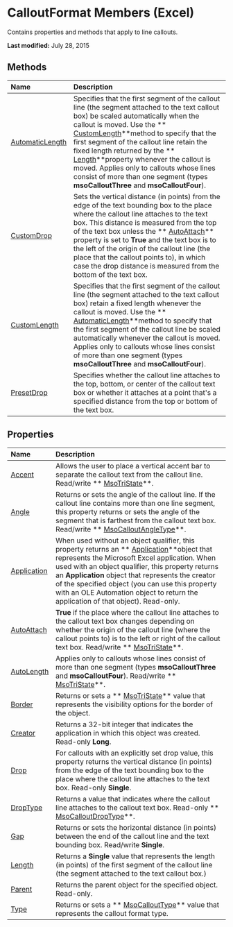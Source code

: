 
# CalloutFormat Members (Excel)
Contains properties and methods that apply to line callouts.

 **Last modified:** July 28, 2015


## Methods



|**Name**|**Description**|
|:-----|:-----|
| [AutomaticLength](e82093e0-7b84-c2c8-8365-6fe05298d55b.md)|Specifies that the first segment of the callout line (the segment attached to the text callout box) be scaled automatically when the callout is moved. Use the  ** [CustomLength](8c5034f9-32ca-6e34-be59-51e0cd8c8374.md)**method to specify that the first segment of the callout line retain the fixed length returned by the  ** [Length](e17dacaa-f48f-8802-3912-f84a0e4dd8ca.md)**property whenever the callout is moved. Applies only to callouts whose lines consist of more than one segment (types  **msoCalloutThree** and **msoCalloutFour**).|
| [CustomDrop](d38513f6-1c42-e4b3-7a0f-b8543d59d0ff.md)|Sets the vertical distance (in points) from the edge of the text bounding box to the place where the callout line attaches to the text box. This distance is measured from the top of the text box unless the  ** [AutoAttach](80f5bf63-072d-1245-d564-1b54af0f85b5.md)** property is set to **True** and the text box is to the left of the origin of the callout line (the place that the callout points to), in which case the drop distance is measured from the bottom of the text box.|
| [CustomLength](8c5034f9-32ca-6e34-be59-51e0cd8c8374.md)|Specifies that the first segment of the callout line (the segment attached to the text callout box) retain a fixed length whenever the callout is moved. Use the  ** [AutomaticLength](e82093e0-7b84-c2c8-8365-6fe05298d55b.md)**method to specify that the first segment of the callout line be scaled automatically whenever the callout is moved. Applies only to callouts whose lines consist of more than one segment (types  **msoCalloutThree** and **msoCalloutFour**).|
| [PresetDrop](48d67cad-d93b-2b69-35dd-c3de70340a42.md)|Specifies whether the callout line attaches to the top, bottom, or center of the callout text box or whether it attaches at a point that's a specified distance from the top or bottom of the text box.|

## Properties



|**Name**|**Description**|
|:-----|:-----|
| [Accent](9dce6821-47df-174d-c7f3-7edad9fcf77d.md)|Allows the user to place a vertical accent bar to separate the callout text from the callout line. Read/write  ** [MsoTriState](2036cfc9-be7d-e05c-bec7-af05e3c3c515.md)**.|
| [Angle](8f3dab54-4597-e22c-ae3e-cf894849b668.md)|Returns or sets the angle of the callout line. If the callout line contains more than one line segment, this property returns or sets the angle of the segment that is farthest from the callout text box. Read/write  ** [MsoCalloutAngleType](f4535cc0-9c8c-6579-67d5-532650dec2ef.md)**.|
| [Application](7fd1dc42-b429-4578-63fe-f26b1423c743.md)|When used without an object qualifier, this property returns an  ** [Application](19b73597-5cf9-4f56-8227-b5211f657f6f.md)**object that represents the Microsoft Excel application. When used with an object qualifier, this property returns an  **Application** object that represents the creator of the specified object (you can use this property with an OLE Automation object to return the application of that object). Read-only.|
| [AutoAttach](80f5bf63-072d-1245-d564-1b54af0f85b5.md)| **True** if the place where the callout line attaches to the callout text box changes depending on whether the origin of the callout line (where the callout points to) is to the left or right of the callout text box. Read/write ** [MsoTriState](2036cfc9-be7d-e05c-bec7-af05e3c3c515.md)**.|
| [AutoLength](aadce7bf-e4b3-b56d-8a10-cf8183282149.md)|Applies only to callouts whose lines consist of more than one segment (types  **msoCalloutThree** and **msoCalloutFour**). Read/write  ** [MsoTriState](2036cfc9-be7d-e05c-bec7-af05e3c3c515.md)**.|
| [Border](6d0c78d9-b30a-c1ff-940a-e15b4decad42.md)|Returns or sets a  ** [MsoTriState](2036cfc9-be7d-e05c-bec7-af05e3c3c515.md)** value that represents the visibility options for the border of the object.|
| [Creator](b9c90a53-613e-7b00-401c-991f12946da5.md)|Returns a 32-bit integer that indicates the application in which this object was created. Read-only  **Long**.|
| [Drop](fd1845fb-bdef-aa9e-5e49-a6c2fd6e2cb6.md)|For callouts with an explicitly set drop value, this property returns the vertical distance (in points) from the edge of the text bounding box to the place where the callout line attaches to the text box. Read-only  **Single**.|
| [DropType](ab947fa4-4af9-e491-f62d-e0ca036e1892.md)|Returns a value that indicates where the callout line attaches to the callout text box. Read-only  ** [MsoCalloutDropType](0923e0a7-beb6-224f-6a87-85111f58ae3b.md)**.|
| [Gap](6f50eb69-23f8-a9a1-e0cf-16caf76f3263.md)|Returns or sets the horizontal distance (in points) between the end of the callout line and the text bounding box. Read/write  **Single**.|
| [Length](e17dacaa-f48f-8802-3912-f84a0e4dd8ca.md)|Returns a  **Single** value that represents the length (in points) of the first segment of the callout line (the segment attached to the text callout box.)|
| [Parent](28daee90-306f-3311-236f-69ecc8679342.md)|Returns the parent object for the specified object. Read-only.|
| [Type](f357bfcb-2875-4d2b-b303-c0cd03f2645d.md)|Returns or sets a  ** [MsoCalloutType](65548284-0241-f013-ea54-93099fdbf1cc.md)** value that represents the callout format type.|
